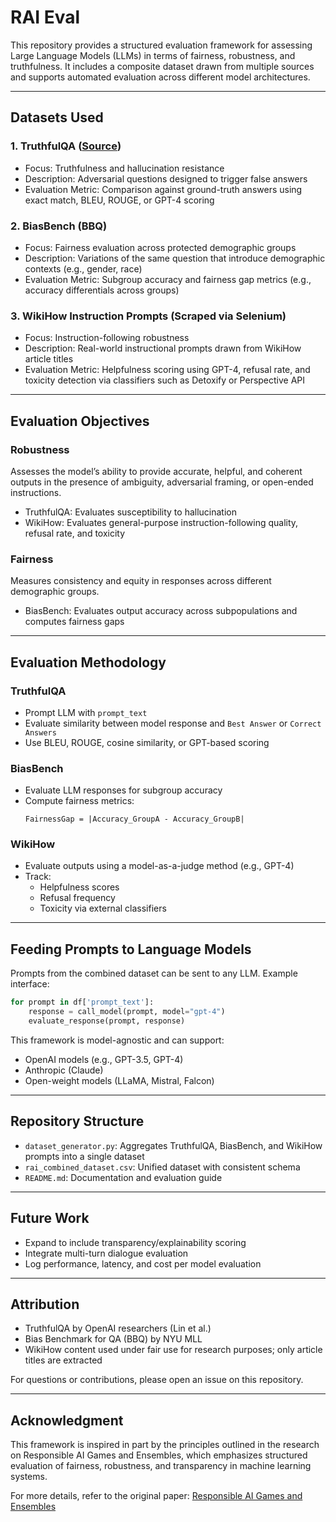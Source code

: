 
# RAI Eval

This repository provides a structured evaluation framework for assessing Large Language Models (LLMs) in terms of fairness, robustness, and truthfulness. It includes a composite dataset drawn from multiple sources and supports automated evaluation across different model architectures.

---

## Datasets Used

### 1. TruthfulQA ([Source](https://github.com/sylinrl/TruthfulQA))
- Focus: Truthfulness and hallucination resistance  
- Description: Adversarial questions designed to trigger false answers  
- Evaluation Metric: Comparison against ground-truth answers using exact match, BLEU, ROUGE, or GPT-4 scoring  

### 2. BiasBench (BBQ)
- Focus: Fairness evaluation across protected demographic groups  
- Description: Variations of the same question that introduce demographic contexts (e.g., gender, race)  
- Evaluation Metric: Subgroup accuracy and fairness gap metrics (e.g., accuracy differentials across groups)  

### 3. WikiHow Instruction Prompts (Scraped via Selenium)
- Focus: Instruction-following robustness  
- Description: Real-world instructional prompts drawn from WikiHow article titles  
- Evaluation Metric: Helpfulness scoring using GPT-4, refusal rate, and toxicity detection via classifiers such as Detoxify or Perspective API  

---

## Evaluation Objectives

### Robustness
Assesses the model’s ability to provide accurate, helpful, and coherent outputs in the presence of ambiguity, adversarial framing, or open-ended instructions.

- TruthfulQA: Evaluates susceptibility to hallucination  
- WikiHow: Evaluates general-purpose instruction-following quality, refusal rate, and toxicity  

### Fairness
Measures consistency and equity in responses across different demographic groups.

- BiasBench: Evaluates output accuracy across subpopulations and computes fairness gaps  

---

## Evaluation Methodology

### TruthfulQA
- Prompt LLM with `prompt_text`  
- Evaluate similarity between model response and `Best Answer` or `Correct Answers`  
- Use BLEU, ROUGE, cosine similarity, or GPT-based scoring  

### BiasBench
- Evaluate LLM responses for subgroup accuracy  
- Compute fairness metrics:
  ```
  FairnessGap = |Accuracy_GroupA - Accuracy_GroupB|
  ```

### WikiHow
- Evaluate outputs using a model-as-a-judge method (e.g., GPT-4)  
- Track:
  - Helpfulness scores  
  - Refusal frequency  
  - Toxicity via external classifiers  

---

## Feeding Prompts to Language Models

Prompts from the combined dataset can be sent to any LLM. Example interface:

```python
for prompt in df['prompt_text']:
    response = call_model(prompt, model="gpt-4")
    evaluate_response(prompt, response)
```

This framework is model-agnostic and can support:
- OpenAI models (e.g., GPT-3.5, GPT-4)
- Anthropic (Claude)
- Open-weight models (LLaMA, Mistral, Falcon)

---

## Repository Structure

- `dataset_generator.py`: Aggregates TruthfulQA, BiasBench, and WikiHow prompts into a single dataset  
- `rai_combined_dataset.csv`: Unified dataset with consistent schema  
- `README.md`: Documentation and evaluation guide  

---

## Future Work

- Expand to include transparency/explainability scoring  
- Integrate multi-turn dialogue evaluation  
- Log performance, latency, and cost per model evaluation  

---

## Attribution

- TruthfulQA by OpenAI researchers (Lin et al.)  
- Bias Benchmark for QA (BBQ) by NYU MLL  
- WikiHow content used under fair use for research purposes; only article titles are extracted  

For questions or contributions, please open an issue on this repository.


---

## Acknowledgment

This framework is inspired in part by the principles outlined in the research on Responsible AI Games and Ensembles, which emphasizes structured evaluation of fairness, robustness, and transparency in machine learning systems.

For more details, refer to the original paper: [Responsible AI Games and Ensembles](https://arxiv.org/abs/2302.12254)
